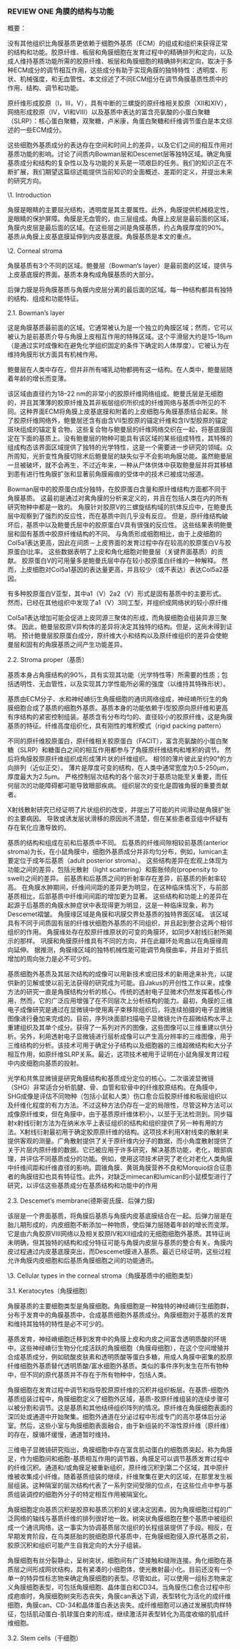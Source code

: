 ### REVIEW ONE 角膜的结构与功能

概要：

没有其他组织比角膜基质更依赖于细胞外基质（ECM）的组成和组织来获得正常的结构和功能。胶原纤维、板层和角膜细胞在发育过程中的精确排列和定向，以及成人维持基质功能所需的胶原纤维、板层和角膜细胞的精确排列和定向，取决于多种ECM成分的调节相互作用，这些成分有助于实现角膜的独特特性：透明度、形状、机械强度，和无血管性。本文综述了不同ECM组分在调节角膜基质性质中的作用、结构、调节和功能。

原纤维形成胶原（I，III，V），具有中断的三螺旋的原纤维相关胶原（XII和XIV），网络形成胶原（IV，VI和VIII）以及基质中表达的富含亮氨酸的小蛋白聚糖（SLRP）：核心蛋白聚糖，双聚糖，卢米康，角蛋白聚糖和纤维调节蛋白是本文综述的一些ECM成分。

这些细胞外基质成分的表达存在空间和时间上的差异，以及它们之间的相互作用对基质功能的影响。讨论了间质内Bowman层和Descemet层等独特区域。确定角膜基质成分和结构的复杂性以及与功能的关系是一项艰巨的任务。我们的知识正在不断扩展，我们期望这篇综述能提供当前知识的全面概述、差距的定义，并提出未来的研究方向。

\1.   Introduction

角膜是眼睛的主要屈光结构，透明度是其主要属性。此外，角膜提供机械稳定性，是眼睛的保护屏障。角膜是无血管的，由三层组成。角膜上皮层是最前面的区域，角膜内皮层是最后面的区域。在这些层之间是角膜基质，约占角膜厚度的90%。基质从角膜上皮基底膜延伸到内皮基底膜。角膜基质是本文的重点。

\2.   Corneal stroma

角膜基质有3个不同的区域。鲍曼层（Bowman‘s layer）是最前面的区域，提供与上皮基底膜的界面。基质本身构成角膜基质的大部分。

后弹力膜是将角膜基质与角膜内皮层分离的最后面的区域。每一种结构都具有独特的结构、组成和功能特征。

2.1. Bowman’s layer

这是角膜基质最前面的区域。它通常被认为是一个独立的角膜区域；然而，它可以被认为是前基质介导与角膜上皮相互作用的特殊区域。这个平滑层大约是15–18μm（是通过实时成像和在避免化学组织固定的条件下确定的人体厚度）。它被认为在维持角膜形状方面具有机械作用。

鲍曼层在人类中存在，但并非所有哺乳动物都拥有这一结构。在人类中，鲍曼层随着年龄的增长而变薄。

该区域由直径约为18–22 nm的非常小的胶原纤维网络组成。鲍曼氏层是无细胞的，并且其薄薄的胶原纤维及其非板层组织所织成的纤维网络与基质中所见的不同。这种界面ECM将角膜上皮基底膜和附着的上皮细胞与角膜基质结合起来。除了胶原纤维网络外，鲍曼层还含有由含VII型胶原的锚定纤维和含IV型胶原的锚定斑块组成的锚定复合物。这些复合物与鲍曼层的纤维网络交织在一起，将基底膜固定在下面的基质上。没有鲍曼层的物种可能具有该区域的某些组成特性，其特殊的组成构态该界面区域提供了独特的光学特性，这是一个需要进一步研究的领域。众所周知，光折变性角膜切除术后鲍曼层的缺失似乎不会影响角膜功能。虽然鲍曼层一旦被破坏，就不会再生，不过近年来，一种从尸体供体中获取鲍曼层并将其移植到患有进行性角膜扩张和显著前角膜瘢痕的受体中的技术已被成功报道。

Bowman层中的胶原蛋白成分独特，在胶原蛋白含量和原纤维结构方面都不同于角膜基质。 这最初是通过对禽角膜的分析来定义的，并且在包括人类在内的所有研究物种中都是一致的。 角膜针对胶原V的三螺旋结构域的抗体反应中，在鲍曼氏层中观察到了强烈的反应性，而在基质中则几乎没有反应。 但是，原纤维结构破坏后，基质中以及鲍曼氏层中的胶原蛋白V具有很强的反应性。 这些结果表明鲍曼层和固有基质中胶原纤维结构的不同。 与角质形成细胞相比，由于上皮细胞的Col5a1表达更高，因此在间质－上皮界面的发育过程中存在较高的胶原蛋白V与胶原蛋白I比率。 这些数据表明了上皮和角化细胞对鲍曼层（关键界面基质）的贡献。 胶原蛋白V的可用量多是鲍曼氏层中存在较小胶原蛋白纤维的一种解释。 然而，上皮细胞对Col5a1基因的表达量更高，并且较少（或不表达）表达Col5a2基因。

有多种胶原蛋白V亚型，其中a1（V）2a2（V）形式是固有基质中的主要形式。 然而，已经在其他组织中发现了a1（V）3同工型，并组织成网络状的较小原纤维

Col5a1表达增加可能会促进上皮同源三聚体的形成，而角膜细胞会组装异源三聚体。 因此，鲍曼层胶原V异构体的差异将决定其独特的结构。但是，这尚未得到证明。 预计鲍曼层胶原蛋白成分，原纤维大小和结构以及原纤维组织的差异会使鲍曼层和固有的角膜基质之间产生功能差异。

2.2. Stroma proper（基质）

基质本身占角膜结构的90%，具有实现其功能（光学特性等）所需要的性质；包括透明性、无血管性，以及实现其力学性能所必需的强度（以维持其特殊形状）。

基质由ECM分子、水和神经嵴衍生角膜细胞的通讯网络组成，神经嵴所衍生的角膜细胞合成了基质的细胞外基质。基质本身的功能依赖于I型胶原向原纤维和更高有序结构的紧密控制组装。基质含有分布均匀的、直径较小的胶原纤维，这是角膜基质的特征。纤维高度组织化，具有刚性的堆积模式（rigid packing pattern）

不同的原纤维胶原蛋白，原纤维相关胶原蛋白（FACIT），富含亮氨酸的小蛋白聚糖（SLRP）和糖蛋白之间的相互作用都参与了角膜原纤维结构和堆积的调节。 然后将角膜胶原原纤维组织成形成薄片状的纤维组织。 相邻的薄片彼此呈约90°的方向排列（近似正交）。 薄片是厚度可变的结构，在人类中通常宽度为0.5-250μm，厚度最大为2.5μm。 严格控制层次结构的各个层次对于基质功能至关重要，而任何层次的功能障碍都可能导致眼部疾病。 组织层次的变化是圆锥角膜的重要贡献者。

 X射线散射研究已经证明了片状组织的改变，并提出了可能的片间滑动是角膜扩张的主要病因。 导致或诱发层状滑移的原因尚不清楚，但在某些患者亚组中怀疑有存在氧化应激导致的。

基质的结构和组成在前和后基质中不同。 后基质的纤维间隙相较前基质(anterior stroma)为长，在小鼠角膜中，细胞外基质成分并非均匀分布，例如，lumican主要定位于成年后基质（adult posterior stroma）。 这些结构差异在宏观上体现为功能之间的差异，包括光散射（light scattering）和膨胀倾向(propensity to swell)之间的差异。 前基质和后基质之间的折射率存在差异，前基质的折射率较高。 在角膜水肿期间，纤维间间距的差异更为明显，在这种临床情况下，与前部基质相比，后部基质中纤维间间距的增加更为显著。 这些结构和功能上的差异在起源于后基质的角膜水肿症状中表现得更为明显，这是一种临床现象，称为Descemet褶皱。 角膜缘区域是角膜和巩膜交界处基质的独特界面区域。 该区域具有不同于间质固有层的纤维状细胞外基质的不同组织，并且起到整合这两个相邻组织的作用。 角膜缘处存在胶原纤维原状的可变的角膜环，如同步X射线衍射所揭示的那样。 巩膜和角膜原纤维具有不同的方向，并在此瓣环处弯曲以在角膜缘周向延伸。 据推测，角膜缘区域的独特机械性能可能调节角膜曲率，并且对于抵抗增加的周向张力是必不可少的。

基质细胞外基质及其层次结构的成像可以用新技术或旧技术的新用途来补充，以提供新的见解或使以前无法获得的研究成为可能。自Jakus的开创性工作以来，成像方法的研究一直是角膜结构分析的核心。传统的透射电子显微术仍然发挥着核心作用，然而，它的广泛应用增强了在不同层次上分析结构的能力。最初，角膜的三维电子成像研究是通过在显微镜中使用离子束移除组织后，将连续拍摄的电子显微镜图像进行叠加来完成的。目前，序列块面部扫描电子显微镜允许在超微结构水平上重建组织及其单个成分。获得了一系列对齐的图像，这些图像可以三维重建以供分析。另外，利用透射电子显微镜进行层析成像可以产生高分辨率的三维图像，用于三维结构的分析。该技术可用于确定分子结构以及细胞器的三维超微结构和大分子相互作用，如原纤维SLRP关系。最近，这项技术被用于证明在小鼠角膜发育过程中内皮细胞向基质的投射。

光学和共焦显微镜是研究角膜结构和基质成分定位的核心。二次谐波显微镜（SHG）非常适合分析肌腱、骨、血管和软骨中的纤维胶原结构。在角膜中，SHG成像是评估不同物种（包括小鼠和人类）伤口愈合后胶原纤维和板层组织以及纤维化程度的有力方法。不过这种方法仍存在一定的局限性，尽管这种方法可以成像原纤维束，但在角膜中，由于基质原纤维体积小，以至于无法检测到。同步辐射x射线衍射方法为在纳米水平上表征组织的结构和组织提供了另一种有用的方法。X射线衍射最初用于确定胶原原纤维的结构。这项技术利用X射线束的散射来提供客观的测量。广角散射提供了关于原纤维内分子的数据，而小角度散射提供了关于片层内原纤维的数据。它已被应用于许多研究，解决基质功能，老化，眼部病理，并评估不同基质成分的功能。例如，使用这项技术研究了老化对老化人类角膜中纤维间距和纤维直径的影响。圆锥角膜、黄斑角膜营养不良和Morquio综合征患者的角膜纽扣也具有特征性。此外，对缺乏mimecan和lumican的小鼠模型进行了研究，以评估这些基质成分在基质结构和功能中的作用

2.3. Descemet’s membrane(德斯密氏膜、后弹力膜)

  该层是一个界面基质，将角膜后基质与角膜内皮基底膜结合在一起。后弹力层是在胎儿期形成的，内皮细胞不断添加一种物质，使后弹力层随着年龄的增长而变厚。它是由六角胶原VIII网络以及相关胶原IV和XII组成的无细胞细胞外基质。其特征尚未明确，但其独特的结构和成分特征可能与角膜内皮层与基质的整合有关。角膜内皮过程通过内皮基底膜突出，而Descemet膜进入基质。最近已经证明，这些过程允许角膜内皮细胞和后基质角膜细胞之间的功能通讯。

\3. Cellular types in the corneal stroma（角膜基质中的细胞类型）

  3.1. Keratocytes（角膜细胞）

​      角膜基质的主要细胞类型是角膜细胞。角膜细胞是一种独特的神经嵴衍生细胞群，分布于发育中的角膜基质中，合成基质细胞外基质成分。角膜细胞对于基质的发育和维持其独特的特性是必不可少的。

​      基质发育，神经嵴细胞迁移到发育中的角膜上皮和内皮之间富含透明质酸的环境中。这些神经嵴衍生物分化成活跃的角膜细胞（角膜母细胞），在这个空间增殖并合成基质成分，例如硫酸皮肤素和透明质酸等蛋白多糖，用成人角膜中密集的胶原纤维细胞外基质替代透明质酸/富水细胞外基质。类似的事件序列发生在所有物种中，但不同的原代基质并不存在于所有物种中，包括人类。

​      角膜细胞在发育过程中调节和指导胶原原纤维的沉积并组织板层。在基质-细胞外基质组装过程中，角膜细胞定义了细胞外区域，基质-胶原纤维组装的连续步骤可以被分割和调节。这是基质和其他结缔组织阵列的情况。原纤维在角膜细胞表面的深凹处或通道中开始聚集。细胞外通道在分泌过程中形成专门的高尔基体后分泌室。然后，这些小室与角膜细胞表面融合，由于新组装的不溶性原纤维（原纤维）的存在，膜循环缓慢，通道暂时维持。

三维电子显微镜研究指出，角膜细胞中存在富含肌动蛋白的细胞质突起，称为角膜足，作为细胞间和细胞-基质相互作用的调节器，角膜足可以调节基质发育过程中的纤维沉积。通道和/或角膜足被重新组织，原纤维沉积到第二个区域，其中原纤维被收集成小纤维。随着基质组装的继续，纤维聚集在更大的区域，在那里发生板层组装。这种隔室的层次结构代表了一系列空间受限的位点，在这些位点中参与基质组装调控的细胞外分子的特定相互作用被隔室化。

角膜细胞定向基质沉积是胶原和基质沉积的关键决定因素，因为角膜细胞过程的广泛网络的轴线与基质纤维的排列很好地一致。树突状角膜细胞在整个基质中被组织成一个通讯网络，这一事实为协调基质层次组织的长程组装提供了手段。相反，在早期发育阶段，在鸟类胚胎的脱细胞原代基质中，在角膜细胞侵入原代基质之前，胶原沉积和组织可能产生自我定向的大分子组装。

角膜细胞有丝分裂静止，呈树突状，细胞间有广泛接触和缝隙连接。角化细胞在基质层之间形成网状结构，具有紧凑的小细胞体，使光散射最小化。目前还没有一个单一的特异性标志物来确定角膜细胞的表型。尽管如此，可以使用一组标志物来定义角膜细胞表型，可包括角膜细胞、晶体蛋白和CD34。当角膜伤口愈合过程中形成疤痕时，角膜细胞树突形态丧失，角膜can表达下调，表型转化为活化的成纤维细胞，角膜can、CD-34和晶体蛋白表达丧失。成纤维细胞可以通过发展肌肉样特征，包括肌动蛋白-肌球蛋白束的形成，继续激活并表型转化为高度收缩的肌成纤维细胞。

3.2. Stem cells（干细胞）